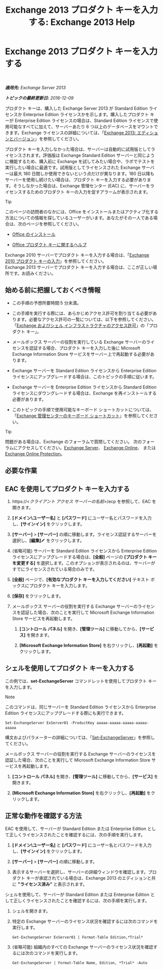 ﻿---
title: 'Exchange 2013 プロダクト キーを入力する: Exchange 2013 Help'
TOCTitle: Exchange 2013 プロダクト キーを入力する
ms:assetid: ccb14685-4bdc-42a4-a985-35cd2a1a415c
ms:mtpsurl: https://technet.microsoft.com/ja-jp/library/Bb124582(v=EXCHG.150)
ms:contentKeyID: 51407581
ms.date: 04/24/2018
mtps_version: v=EXCHG.150
f1_keywords:
- Microsoft.Exchange.Management.SnapIn.Esm.Servers.EnterProductKeyWizardForm.EnterProductKeyWizardPage
ms.translationtype: HT
---

# Exchange 2013 プロダクト キーを入力する

 

_**適用先:** Exchange Server 2013_

_**トピックの最終更新日:** 2016-12-09_

プロダクト キーは、購入した Exchange Server 2013 が Standard Edition ライセンスか Enterprise Edition ライセンスかを示します。購入したプロダクト キーが Enterprise Edition ライセンスの場合は、Standard Edition ライセンスで使用可能なすべてに加えて、サーバーあたり 6 つ以上のデータベースをマウントできます。Exchange ライセンスの詳細については、「[Exchange 2013: エディションとバージョン](exchange-2013-editions-and-versions-exchange-2013-help.md)」を参照してください。

プロダクト キーを入力しなかった場合は、サーバーは自動的に試用版としてライセンスされます。評価版は Exchange Standard Edition サーバーと同じように機能するため、購入前に Exchange を試してみたい場合や、ラボでテストを実行したい場合に最適です。試用版としてライセンスされた Exchange サーバーは最大 180 日間しか使用できないという点だけが異なります。180 日以降もサーバーを使用し続けたい場合は、プロダクト キーを入力する必要があります。そうしなかった場合は、Exchange 管理センター (EAC) に、サーバーをライセンスするためのプロダクト キーの入力を促すアラームが表示されます。


> [!TIP]
> このページの訪問者のなかには、Office をインストールまたはアクティブ化する方法についての情報を探しているユーザーがいます。あなたがその一人である場合は、次のページを参照してください。 
> <UL>
> <LI>
> <P><A href="http://go.microsoft.com/fwlink/p/?linkid=403360">Office のインストール</A></P>
> <LI>
> <P><A href="http://go.microsoft.com/fwlink/p/?linkid=403361">Office プロダクト キーに関するヘルプ</A></P></LI></UL>Exchange 2010 サーバーでプロダクト キーを入力する場合は、「<A href="http://go.microsoft.com/fwlink/p/?linkid=403370">Exchange 2010 プロダクト キーの入力</A>」を参照してください。<BR>Exchange 2013 サーバーでプロダクト キーを入力する場合は、ここが正しい場所です。お読みください。



## 始める前に把握しておくべき情報

  - この手順の予想所要時間:5 分未満。

  - この手順を実行する際には、あらかじめアクセス許可を割り当てる必要があります。必要なアクセス許可の一覧については、以下を参照してください。「[Exchange およびシェル インフラストラクチャのアクセス許可](exchange-and-shell-infrastructure-permissions-exchange-2013-help.md)」の「プロダクト キー」。

  - メールボックス サーバーの役割を実行している Exchange サーバーのライセンスを認証する場合、プロダクト キーを入力した後に Microsoft Exchange Information Store サービスをサーバー上で再起動する必要があります。

  - Exchange サーバーを Standard Edition ライセンスから Enterprise Edition ライセンスにアップグレードする場合は、このトピックの手順に従います。

  - Exchange サーバーを Enterprise Edition ライセンスから Standard Edition ライセンスにダウングレードする場合は、Exchange を再インストールする必要があります。

  - このトピックの手順で使用可能なキーボード ショートカットについては、「[Exchange 管理センターのキーボード ショートカット](keyboard-shortcuts-in-the-exchange-admin-center-exchange-online-protection-help.md)」を参照してください。


> [!TIP]
> 問題がある場合は、Exchange のフォーラムで質問してください。 次のフォーラムにアクセスしてください。<A href="https://go.microsoft.com/fwlink/p/?linkid=60612">Exchange Server</A>、 <A href="https://go.microsoft.com/fwlink/p/?linkid=267542">Exchange Online</A>、 または <A href="https://go.microsoft.com/fwlink/p/?linkid=285351">Exchange Online Protection</A>。



## 必要な作業

## EAC を使用してプロダクト キーを入力する

1.  https://\<*クライアント アクセス サーバーの名前*\>/ecp を参照して、EAC を開きます。

2.  **\[ドメイン\\ユーザー名\]** と **\[パスワード\]** にユーザー名とパスワードを入力し、**\[サインイン\]** をクリックします。

3.  **\[サーバー\]** \> **\[サーバー\]** の順に移動します。ライセンス認証するサーバーを選択し、**\[編集\]**![編集アイコン](images/Bb124582.6f53ccb2-1f13-4c02-bea0-30690e6ea71d(EXCHG.150).gif "編集アイコン") をクリックします。

4.  (省略可能) サーバーを Standard Edition ライセンスから Enterprise Edition ライセンスにアップグレードする場合は、**\[全般\]** ページの **\[プロダクト キーを変更する\]** を選択します。このオプションが表示されるのは、サーバーがすでにライセンスされている場合のみです。

5.  **\[全般\]** ページで、**\[有効なプロダクト キーを入力してください\]** テキスト ボックスにプロダクト キーを入力します。

6.  **\[保存\]** をクリックします。

7.  メールボックス サーバーの役割を実行する Exchange サーバーのライセンスを認証した場合、次のことを実行して Microsoft Exchange Information Store サービスを再起動します。
    
    1.  **\[コントロール パネル\]** を開き、**\[管理ツール\]** に移動してから、**\[サービス\]** を開きます。
    
    2.  **\[Microsoft Exchange Information Store\]** を右クリックし、**\[再起動\]** をクリックします。

## シェルを使用してプロダクト キーを入力する

この例では、**set-ExchangeServer** コマンドレットを使用してプロダクト キーを入力します。


> [!NOTE]
> このコマンドは、同じサーバーを Standard Edition ライセンスから Enterprise Edition ライセンスにアップグレードする際にも実行できます。



    Set-ExchangeServer ExServer01 -ProductKey aaaaa-aaaaa-aaaaa-aaaaa-aaaaa

構文およびパラメーターの詳細については、「[Set-ExchangeServer](https://technet.microsoft.com/ja-jp/library/bb123716\(v=exchg.150\))」を参照してください。

メールボックス サーバーの役割を実行する Exchange サーバーのライセンスを認証した場合、次のことを実行して Microsoft Exchange Information Store サービスを再起動します。

1.  **\[コントロール パネル\]** を開き、**\[管理ツール\]** に移動してから、**\[サービス\]** を開きます。

2.  **\[Microsoft Exchange Information Store\]** を右クリックし、**\[再起動\]** をクリックします。

## 正常な動作を確認する方法

EAC を使用して、サーバーが Standard Edition または Enterprise Edition として正しくライセンスされたことを確認するには、次の手順を実行します。

1.  **\[ドメイン\\ユーザー名\]** と **\[パスワード\]** にユーザー名とパスワードを入力し、**\[サインイン\]** をクリックします。

2.  **\[サーバー\]** \> **\[サーバー\]** の順に移動します。

3.  表示するサーバーを選択し、サーバーの詳細ウィンドウを確認します。プロダクト キーが承認されている場合は、Exchange 2013 のエディションと共に **"ライセンス済み"** と表示されます。

シェルを使用して、サーバーが Standard Edition または Enterprise Edition として正しくライセンスされたことを確認するには、次の手順を実行します。

1.  シェルを開きます。

2.  特定の Exchange サーバーのライセンス状況を確認するには次のコマンドを実行します。
    
        Get-ExchangeServer ExServer01 | Format-Table Edition,*Trial*

3.  (省略可能) 組織内のすべての Exchange サーバーのライセンス状況を確認するには次のコマンドを実行します。
    
        Get-ExchangeServer | Format-Table Name, Edition, *Trial* -Auto

